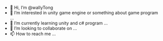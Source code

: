 - 👋 Hi, I’m @wallyTong
- 👀 I’m interested in unity game engine or something about game program ...
- 🌱 I’m currently learning unity and c# program  ...
- 💞️ I’m looking to collaborate on ...
- 📫 How to reach me ...

<!---
wallyTong1231458966/wallyTong1231458966 is a ✨ special ✨ repository because its `README.md` (this file) appears on your GitHub profile.
You can click the Preview link to take a look at your changes.
--->

